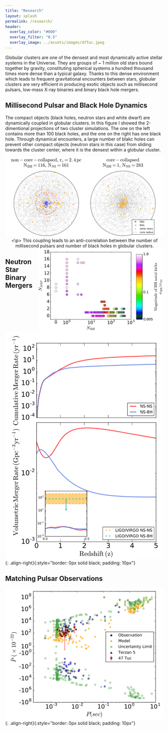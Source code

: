```yaml
---
title: "Research"
layout: splash
permalink: /research/
header:
  overlay_color: "#000"
  overlay_filter: "0.5"
  overlay_image: ../assets/images/47Tuc.jpeg
---
```

Globular clusters are one of the densest and most dynamically active stellar systems in the Universe. They are groups of ~ 1 million old stars bound together by gravity, constituting spherical systems a hundred thousand times more dense than a typical galaxy. Thanks to this dense environment which leads to frequent gravitational encounters between stars, globular clusters are very efficient in producing exotic objects such as millisecond pulsars, low-mass X-ray binaries and binary black hole mergers.

## Millisecond Pulsar and Black Hole Dynamics
The compact objects (black holes, neutron stars and white dwarf) are dynamically coupled in globular clusters. In this figure I showed the 2-dimentional projections of two cluster simulations. The one on the left contains more than 100 black holes, and the one on the right has one black hole. Through dynamical encounters, a large number of blakc holes can prevent other compact objects (neutron stars in this case) from sliding towards the cluster center, where it is the densest within a globular cluster.
<p align="center">
  <img src="../assets/images/cc_noncc_2dproj.png" alt="" width="700"/>
<\p>
<!--
![image-center](../assets/images/cc_noncc_2dproj.png){: .align-center}{:style="border: 1px solid black; padding: 10px"}
-->
This coupling leads to an anti-correlation between the number of millisecond pulsars and number of black holes in globular clusters. 
<img align="right" src="../assets/images/nbh_nmsp.png" alt="" width="400"/>
<!--
![image-left](../assets/images/nbh_nmsp.png){: .align-left}{:style="border: 0px solid black; padding: 10px"}
-->

## Neutron Star Binary Mergers
![image-right](../assets/images/merger_rate.png){: .align-right}{:style="border: 0px solid black; padding: 10px"}
## Matching Pulsar Observations
![image-right](../assets/images/ppdot.png){: .align-right}{:style="border: 0px solid black; padding: 10px"}

<!--
47Tuc.jpeg           bio-photo.jpg        coffee.jpeg          merger_rate.png      ppdot.png
Ye_2019.jpg          cc_noncc_2dproj.png  gc_mass_rcrh.png     nbh_nmsp.png
-->
